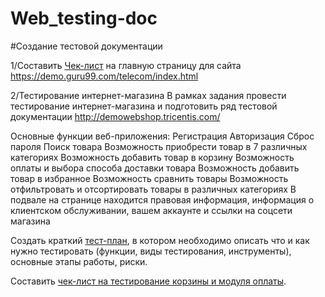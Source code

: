 # Web_testing-doc

#Создание тестовой документации

1/Составить [Чек-лист](https://docs.google.com/spreadsheets/d/18HGSTn9b5m__zWHrzo0H5doWQEKGT_nAW5ousI_Fu4M/edit?usp=sharing) на главную страницу для сайта https://demo.guru99.com/telecom/index.html

2/Тестирование интернет-магазина
В рамках задания провести тестирование интернет-магазина и подготовить ряд тестовой документации http://demowebshop.tricentis.com/

Основные функции веб-приложения:
Регистрация
Авторизация
Сброс пароля
Поиск товара
Возможность приобрести товар в 7 различных категориях
Возможность добавить товар в корзину
Возможность оплаты и выбора способа доставки товара
Возможность добавить товар в избранное
Возможность сравнить товары
Возможность отфильтровать и отсортировать товары в различных категориях
В подвале на странице находится правовая информация, информация о клиентском обслуживании, вашем аккаунте и ссылки на соцсети магазина

Создать краткий [тест-план](https://docs.google.com/spreadsheets/d/1OL1BK37B5A78zBF0xmYlkO3dKty66r1VNgj1vvfLSSM/edit#gid=0), в котором необходимо описать что и как нужно тестировать (функции, виды тестирования, инструменты), основные этапы работы, риски.

Составить [чек-лист на тестирование корзины и модуля оплаты](https://docs.google.com/spreadsheets/d/1OL1BK37B5A78zBF0xmYlkO3dKty66r1VNgj1vvfLSSM/edit#gid=1561992636). 

